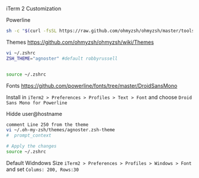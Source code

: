 iTerm 2 Customization

Powerline

```bash
sh -c "$(curl -fsSL https://raw.github.com/ohmyzsh/ohmyzsh/master/tools/install.sh)"
```

Themes
https://github.com/ohmyzsh/ohmyzsh/wiki/Themes

```bash
vi ~/.zshrc
ZSH_THEME="agnoster" #default robbyrussell


source ~/.zshrc
```


Fonts
https://github.com/powerline/fonts/tree/master/DroidSansMono

Install in `iTerm2 > Preferences > Profiles > Text > Font` and choose `Droid Sans Mono for Powerline`


Hidde user@hostname
```bash
comment Line 250 from the theme
vi ~/.oh-my-zsh/themes/agnoster.zsh-theme
#  prompt_context

# Apply the changes
source ~/.zshrc
```

Default Widndows Size
`iTerm2 > Preferences > Profiles > Windows > Font` and set `Colums: 200, Rows:30`
